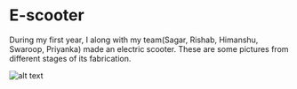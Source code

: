 # E-scooter
During my first year, I along with my team(Sagar, Rishab, Himanshu, Swaroop, Priyanka) made an electric scooter. These are some pictures from different stages of its fabrication.

![alt text](https://github.com/4rrow/E-scooter/blob/master/1.jpg?raw=true)
